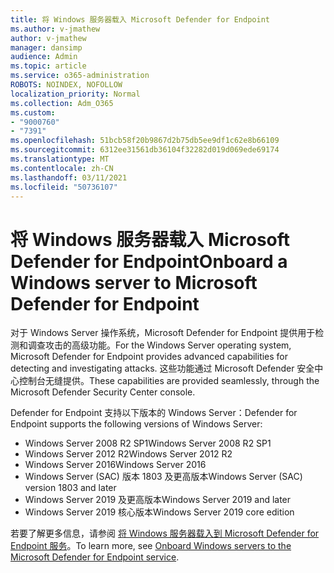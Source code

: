 ```yaml
---
title: 将 Windows 服务器载入 Microsoft Defender for Endpoint
ms.author: v-jmathew
author: v-jmathew
manager: dansimp
audience: Admin
ms.topic: article
ms.service: o365-administration
ROBOTS: NOINDEX, NOFOLLOW
localization_priority: Normal
ms.collection: Adm_O365
ms.custom:
- "9000760"
- "7391"
ms.openlocfilehash: 51bcb58f20b9867d2b75db5ee9df1c62e8b66109
ms.sourcegitcommit: 6312ee31561db36104f32282d019d069ede69174
ms.translationtype: MT
ms.contentlocale: zh-CN
ms.lasthandoff: 03/11/2021
ms.locfileid: "50736107"
---
```

# <a name="onboard-a-windows-server-to-microsoft-defender-for-endpoint"></a><span data-ttu-id="4434f-102">将 Windows 服务器载入 Microsoft Defender for Endpoint</span><span class="sxs-lookup"><span data-stu-id="4434f-102">Onboard a Windows server to Microsoft Defender for Endpoint</span></span>

<span data-ttu-id="4434f-103">对于 Windows Server 操作系统，Microsoft Defender for Endpoint 提供用于检测和调查攻击的高级功能。</span><span class="sxs-lookup"><span data-stu-id="4434f-103">For the Windows Server operating system, Microsoft Defender for Endpoint provides advanced capabilities for detecting and investigating attacks.</span></span> <span data-ttu-id="4434f-104">这些功能通过 Microsoft Defender 安全中心控制台无缝提供。</span><span class="sxs-lookup"><span data-stu-id="4434f-104">These capabilities are provided seamlessly, through the Microsoft Defender Security Center console.</span></span>

<span data-ttu-id="4434f-105">Defender for Endpoint 支持以下版本的 Windows Server：</span><span class="sxs-lookup"><span data-stu-id="4434f-105">Defender for Endpoint supports the following versions of Windows Server:</span></span>

- <span data-ttu-id="4434f-106">Windows Server 2008 R2 SP1</span><span class="sxs-lookup"><span data-stu-id="4434f-106">Windows Server 2008 R2 SP1</span></span>
- <span data-ttu-id="4434f-107">Windows Server 2012 R2</span><span class="sxs-lookup"><span data-stu-id="4434f-107">Windows Server 2012 R2</span></span>
- <span data-ttu-id="4434f-108">Windows Server 2016</span><span class="sxs-lookup"><span data-stu-id="4434f-108">Windows Server 2016</span></span>
- <span data-ttu-id="4434f-109">Windows Server (SAC) 版本 1803 及更高版本</span><span class="sxs-lookup"><span data-stu-id="4434f-109">Windows Server (SAC) version 1803 and later</span></span>
- <span data-ttu-id="4434f-110">Windows Server 2019 及更高版本</span><span class="sxs-lookup"><span data-stu-id="4434f-110">Windows Server 2019 and later</span></span>
- <span data-ttu-id="4434f-111">Windows Server 2019 核心版本</span><span class="sxs-lookup"><span data-stu-id="4434f-111">Windows Server 2019 core edition</span></span>

<span data-ttu-id="4434f-112">若要了解更多信息，请参阅 [将 Windows 服务器载入到 Microsoft Defender for Endpoint 服务](https://go.microsoft.com/fwlink/?linkid=2143627)。</span><span class="sxs-lookup"><span data-stu-id="4434f-112">To learn more, see [Onboard Windows servers to the Microsoft Defender for Endpoint service](https://go.microsoft.com/fwlink/?linkid=2143627).</span></span>
